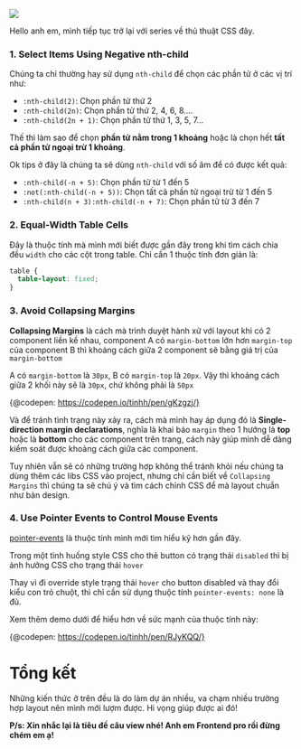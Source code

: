 ![](https://images.viblo.asia/6a8e3094-1c53-480c-977d-fbe278e28c45.jpg)

Hello anh em, mình tiếp tục trở lại với series về thủ thuật CSS đây.

### 1. Select Items Using Negative nth-child

Chúng ta chỉ thường hay sử dụng `nth-child` để chọn các phần tử ở các vị trí như:

* `:nth-child(2)`: Chọn phần tử thứ 2
* `:nth-child(2n)`: Chọn phần tử thứ 2, 4, 6, 8....
* `:nth-child(2n + 1)`: Chọn phần tử thứ 1, 3, 5, 7...

Thế thì làm sao để chọn **phần tử nằm trong 1 khoảng** hoặc là chọn hết **tất cả phần tử ngoại trừ 1 khoảng**.

Ok tips ở đây là chúng ta sẽ dùng `nth-child` với số âm để có được kết quả:

* `:nth-child(-n + 5)`: Chọn phần tử từ 1 đến 5
* `:not(:nth-child(-n + 5))`: Chọn tất cả phần tử ngoại trừ từ 1 đến 5
* `:nth-child(n + 3):nth-child(-n + 7)`: Chọn phần tử từ 3 đến 7

### 2. Equal-Width Table Cells

Đây là thuộc tính mà mình mới biết được gần đây trong khi tìm cách chia đều `width` cho các cột trong table. Chỉ cần 1 thuộc tính đơn giản là:

```css
table {
  table-layout: fixed;
}
```

### 3. Avoid Collapsing Margins

**Collapsing Margins** là cách mà trình duyệt hành xử với layout khi có 2 component liền kề nhau, component A có `margin-bottom` lớn hơn `margin-top` của component B thì khoảng cách giữa 2 component sẽ bằng giá trị của `margin-bottom`

A có `margin-bottom` là `30px`, B có `margin-top` là `20px`. Vậy thì khoảng cách giữa 2 khối này sẽ là `30px`, chứ không phải là `50px`

{@codepen: https://codepen.io/tinhh/pen/gKzgzj/}

Và để tránh tình trạng này xảy ra, cách mà mình hay áp dụng đó là **Single-direction margin declarations**, nghĩa là khai báo `margin` theo 1 hướng là **top** hoặc là **bottom** cho các component trên trang, cách này giúp mình dễ dàng kiểm soát được khoảng cách giữa các component.

Tuy nhiên vẫn sẽ có những trường hợp không thể tránh khỏi nếu chúng ta dùng thêm các libs CSS vào project, nhưng chỉ cần biết về `Collapsing Margins` thì chúng ta sẽ chú ý và tìm cách chỉnh CSS để mà layout chuẩn như bản design.

### 4. Use Pointer Events to Control Mouse Events

[pointer-events](https://developer.mozilla.org/en-US/docs/Web/CSS/pointer-events) là thuộc tính mình mới tìm hiểu kỹ hơn gần đây.

Trong một tình huống style CSS cho thẻ button có trạng thái `disabled` thì bị ảnh hưởng CSS cho trạng thái `hover`

Thay vì đi override style trạng thái `hover` cho button disabled và thay đổi kiểu con trỏ chuột, thì chỉ cần sử dụng thuộc tính `pointer-events: none` là đủ.

Xem thêm demo dưới để hiểu hơn về sức mạnh của thuộc tính này:

{@codepen: https://codepen.io/tinhh/pen/RJyKQQ/}

# Tổng kết

Những kiến thức ở trên đều là do làm dự án nhiều, va chạm nhiều trường hợp layout nên mình mới lượm được. Hi vọng giúp được ai đó!

**P/s: Xin nhắc lại là tiêu đề câu view nhé! Anh em Frontend pro rồi đừng chém em ạ!**